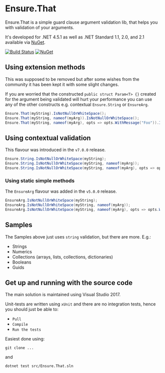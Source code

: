 # Ensure.That
Ensure.That is a simple guard clause argument validation lib, that helps you with validation of your arguments.

It's developed for .NET 4.5.1 as well as .NET Standard 1.1, 2.0, and 2.1 available via [NuGet](https://www.nuget.org/packages/ensure.that/).

[![Build Status](https://dev.azure.com/daniel-wertheim/os/_apis/build/status/Ensure.That-CI?branchName=master)](https://dev.azure.com/daniel-wertheim/os/_build/latest?definitionId=1&branchName=master)
[![NuGet](https://img.shields.io/nuget/v/ensure.that.svg)](http://nuget.org/packages/ensure.that)

## Using extension methods
This was supposed to be removed but after some wishes from the community it has been kept it with some slight changes.

If you are worried that the constructed `public struct Param<T> {}` created for the argument being validated will hurt your performance you can use any of the other constructs e.g. contextual `Ensure.String` or `EnsureArg`.

```csharp
Ensure.That(myString).IsNotNullOrWhiteSpace();
Ensure.That(myString, nameof(myArg)).IsNotNullOrWhiteSpace();
Ensure.That(myString, nameof(myArg), opts => opts.WithMessage("Foo")).IsNotNullOrWhiteSpace();
```

## Using contextual validation
This flavour was introduced in the `v7.0.0` release.

```csharp
Ensure.String.IsNotNullOrWhiteSpace(myString);
Ensure.String.IsNotNullOrWhiteSpace(myString, nameof(myArg));
Ensure.String.IsNotNullOrWhiteSpace(myString, nameof(myArg), opts => opts.WithMessage("Foo"));
```
### Using static simple methods
The `EnsureArg` flavour was added in the `v5.0.0` release.

```csharp
EnsureArg.IsNotNullOrWhiteSpace(myString);
EnsureArg.IsNotNullOrWhiteSpace(myString, nameof(myArg));
EnsureArg.IsNotNullOrWhiteSpace(myString, nameof(myArg), opts => opts.WithMessage("Foo"));
```

## Samples
The Samples above just uses `string` validation, but there are more. E.g.:

* Strings
* Numerics
* Collections (arrays, lists, collections, dictionaries)
* Booleans
* Guids

## Get up and running with the source code #
The main solution is maintained using Visual Studio 2017.

Unit-tests are written using `xUnit` and there are no integration tests, hence you should just be able to:

- `Pull`
- `Compile`
- `Run the tests`

Easiest done using:

```
git clone ...
```

and

```
dotnet test src/Ensure.That.sln
```
